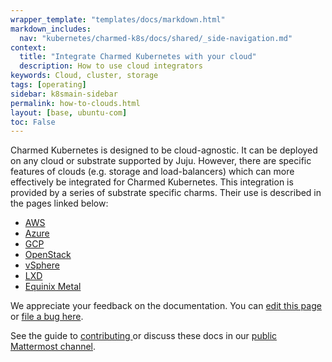 ```yaml
---
wrapper_template: "templates/docs/markdown.html"
markdown_includes:
  nav: "kubernetes/charmed-k8s/docs/shared/_side-navigation.md"
context:
  title: "Integrate Charmed Kubernetes with your cloud"
  description: How to use cloud integrators
keywords: Cloud, cluster, storage
tags: [operating]
sidebar: k8smain-sidebar
permalink: how-to-clouds.html
layout: [base, ubuntu-com]
toc: False
---
```


Charmed Kubernetes is designed to be cloud-agnostic. It can be deployed on any cloud or substrate supported by Juju. However, there are specific features of clouds (e.g. storage and load-balancers) which can more effectively be integrated for Charmed Kubernetes. This integration is provided by a series of substrate specific charms. Their use is described in the pages linked below:

- [AWS](/kubernetes/charmed-k8s/docs/aws-integration)
- [Azure](/kubernetes/charmed-k8s/docs/azure-integration)
- [GCP](/kubernetes/charmed-k8s/docs/gcp-integration)
- [OpenStack](/kubernetes/charmed-k8s/docs/openstack-integration)
- [vSphere](/kubernetes/charmed-k8s/docs/vsphere-integration)
- [LXD](/kubernetes/charmed-k8s/docs/install-local)
- [Equinix Metal](/kubernetes/charmed-k8s/docs/equinix)


<!-- FEEDBACK -->
<div class="p-notification--information">
  <div class="p-notification__content">
    <p class="p-notification__message">We appreciate your feedback on the documentation. You can
    <a href="https://github.com/charmed-kubernetes/kubernetes-docs/edit/main/pages/k8s/how-to-clouds.md" >edit this page</a>
    or
    <a href="https://github.com/charmed-kubernetes/kubernetes-docs/issues/new">file a bug here</a>.</p>
    <p>See the guide to <a href="/kubernetes/charmed-k8s/docs/how-to-contribute"> contributing </a> or discuss these docs in our <a href="https://chat.charmhub.io/charmhub/channels/kubernetes"> public Mattermost channel</a>.</p>
  </div>
</div>
